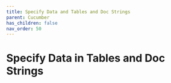 ```yaml
---
title: Specify Data and Tables and Doc Strings
parent: Cucumber
has_children: false
nav_order: 50
---
```


# Specify Data in Tables and Doc Strings